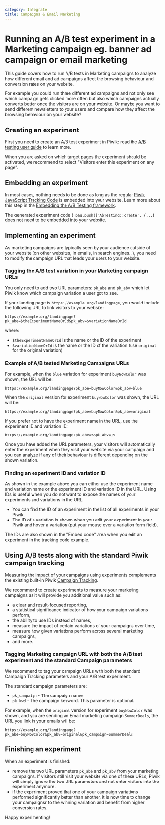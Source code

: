 ```yaml
---
category: Integrate
title: Campaigns & Email Marketing 
---
```

# Running an A/B test experiment in a Marketing campaign eg. banner ad campaign or email marketing

This guide covers how to run A/B tests in Marketing campaigns to analyze how different email and ad campaigns
affect the browsing behaviour and conversion rates on your website. 

For example you could run three different ad campaigns and not only see which campaign gets clicked more often 
but also which campaigns actually converts better once the visitors are on your website. Or maybe you want to send 
different newsletters to your users and compare how they affect the browsing behaviour on your website?
 
## Creating an experiment

First you need to create an A/B test experiment in Piwik: read the [A/B testing user guide](http://piwik.org/docs/ab-testing/) to learn more.

When you are asked on which target pages the experiment should be activated, we recommend to select "Visitors enter this experiment on any page".

## Embedding an experiment

In most cases, nothing needs to be done as long as the regular [Piwik JavaScript Tracking Code](/guides/tracking-javascript-guide) 
is embedded into your website. Learn more about this step in the [Embedding the A/B Testing framework](/guides/ab-tests/browser#embedding-the-ab-testing-javascript-framework).
 
The generated experiment code (`_paq.push(['AbTesting::create', {...`) does not need to be embedded into your website.


## Implementing an experiment

As marketing campaigns are typically seen by your audience outside of your website (on other websites, in emails, in search engines...), 
you need to modify the campaign URL that leads your users to your website. 

### Tagging the A/B test variation in your Marketing campaign URLs 
You only need to add two URL parameters: `pk_abe` and `pk_abv` which let Piwik know which campaign variation a user got to see. 

If your landing page is `https://example.org/landingpage`, you would include the following URL to link visitors to your website:

```
https://example.org/landingpage?pk_abe=$theExperimentNameOrId&pk_abv=$variationNameOrId
```

where:

* `$theExperimentNameOrId` is the name or the ID of the experiment
* `$variationNameOrId` is the name or the ID of the variation (use `original` for the original variation)

### Example of A/B tested Marketing Campaigns URLs  

For example, when the `blue` variation for experiment `buyNowColor` was shown, the URL will be:

```
https://example.org/landingpage?pk_abe=buyNowColor&pk_abv=blue
```

When the `original` version for experiment `buyNowColor` was shown, the URL will be:

```
https://example.org/landingpage?pk_abe=buyNowColor&pk_abv=original
```

If you prefer not to have the experiment name in the URL, use the experiment ID and variation ID:

```
https://example.org/landingpage?pk_abe=5&pk_abv=19
```

Once you have added the URL parameters, your visitors will automatically enter the experiment when they visit your website
 via your campaign and you can analyze if any of their behaviour is different depending on the shown variation.
 
### Finding an experiment ID and variation ID

As shown in the example above you can either use the experiment name and variation name or the experiment ID and 
variation ID in the URL. Using IDs is useful when you do not want to expose the names of your experiments and 
variations in the URL.

* You can find the ID of an experiment in the list of all experiments in your Piwik. 
* The ID of a variation is shown when you edit your experiment in your Piwik and hover a variation (put your mouse over a variation form field). 

The IDs are also shown in the "Embed code" area when you edit an experiment in the tracking code example.


## Using A/B tests along with the standard Piwik campaign tracking

Measuring the impact of your campaigns using experiments complements the existing built-in Piwik [Campaign Tracking](https://piwik.org/docs/tracking-campaigns/).

We recommend to create experiments to measure your marketing campaigns as it will provide you additional value such as: 

* a clear and result-focused reporting, 
* a statistical significance indicator of how your campaign variations perform, 
* the ability to use IDs instead of names, 
* measure the impact of certain variations of your campaigns over time,
* measure how given variations perform across several marketing campaigns, 
* and more.


### Tagging Marketing campaign URL with both the A/B test experiment and the standard Campaign parameters
 
We recommend to tag your campaign URLs with both the standard Campaign Tracking parameters and your A/B test experiment.
 
The standard campaign parameters are:

* `pk_campaign` - The campaign name
* `pk_kwd` - The campaign keyword. This parameter is optional.

For example, when the `original` version for experiment `buyNowColor` was shown, and you are sending an Email marketing 
campaign `SummerDeals`, the URL you link in your emails will be:

```
https://example.org/landingpage?pk_abe=buyNowColor&pk_abv=original&pk_campaign=SummerDeals
```


## Finishing an experiment

When an experiment is finished:

 * remove the two URL parameters `pk_abe` and `pk_abv` from your marketing campaigns. 
 If visitors still visit your website via one of these URLs, Piwik will simply ignore the two URL parameters and not enter visitors into the experiment anymore. 
 * if the experiment proved that one of your campaign variations performed significantly better than another, it is now time to change your campaignsr to the winning variation and benefit from higher conversion rates. 

Happy experimenting!
